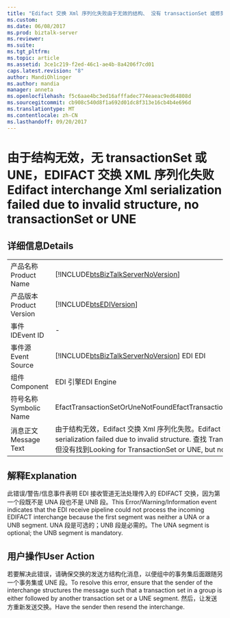 ```yaml
---
title: "Edifact 交换 Xml 序列化失败由于无效的结构、 没有 transactionSet 或修剪 |Microsoft 文档"
ms.custom: 
ms.date: 06/08/2017
ms.prod: biztalk-server
ms.reviewer: 
ms.suite: 
ms.tgt_pltfrm: 
ms.topic: article
ms.assetid: 3ce1c219-f2ed-46c1-ae4b-8a4206f7cd01
caps.latest.revision: "8"
author: MandiOhlinger
ms.author: mandia
manager: anneta
ms.openlocfilehash: f5c6aae4bc3ed16afffadec774eaeac9ed64808d
ms.sourcegitcommit: cb908c540d8f1a692d01dc8f313e16cb4b4e696d
ms.translationtype: MT
ms.contentlocale: zh-CN
ms.lasthandoff: 09/20/2017
---
```

# <a name="edifact-interchange-xml-serialization-failed-due-to-invalid-structure-no-transactionset-or-une"></a><span data-ttu-id="e3dad-102">由于结构无效，无 transactionSet 或 UNE，EDIFACT 交换 XML 序列化失败</span><span class="sxs-lookup"><span data-stu-id="e3dad-102">Edifact interchange Xml serialization failed due to invalid structure, no transactionSet or UNE</span></span>
## <a name="details"></a><span data-ttu-id="e3dad-103">详细信息</span><span class="sxs-lookup"><span data-stu-id="e3dad-103">Details</span></span>  
  
|||  
|-|-|  
|<span data-ttu-id="e3dad-104">产品名称</span><span class="sxs-lookup"><span data-stu-id="e3dad-104">Product Name</span></span>|[!INCLUDE[btsBizTalkServerNoVersion](../includes/btsbiztalkservernoversion-md.md)]|  
|<span data-ttu-id="e3dad-105">产品版本</span><span class="sxs-lookup"><span data-stu-id="e3dad-105">Product Version</span></span>|[!INCLUDE[btsEDIVersion](../includes/btsediversion-md.md)]|  
|<span data-ttu-id="e3dad-106">事件 ID</span><span class="sxs-lookup"><span data-stu-id="e3dad-106">Event ID</span></span>|-|  
|<span data-ttu-id="e3dad-107">事件源</span><span class="sxs-lookup"><span data-stu-id="e3dad-107">Event Source</span></span>|[!INCLUDE[btsBizTalkServerNoVersion](../includes/btsbiztalkservernoversion-md.md)]<span data-ttu-id="e3dad-108"> EDI</span><span class="sxs-lookup"><span data-stu-id="e3dad-108"> EDI</span></span>|  
|<span data-ttu-id="e3dad-109">组件</span><span class="sxs-lookup"><span data-stu-id="e3dad-109">Component</span></span>|<span data-ttu-id="e3dad-110">EDI 引擎</span><span class="sxs-lookup"><span data-stu-id="e3dad-110">EDI Engine</span></span>|  
|<span data-ttu-id="e3dad-111">符号名称</span><span class="sxs-lookup"><span data-stu-id="e3dad-111">Symbolic Name</span></span>|<span data-ttu-id="e3dad-112">EfactTransactionSetOrUneNotFound</span><span class="sxs-lookup"><span data-stu-id="e3dad-112">EfactTransactionSetOrUneNotFound</span></span>|  
|<span data-ttu-id="e3dad-113">消息正文</span><span class="sxs-lookup"><span data-stu-id="e3dad-113">Message Text</span></span>|<span data-ttu-id="e3dad-114">由于结构无效，Edifact 交换 Xml 序列化失败。</span><span class="sxs-lookup"><span data-stu-id="e3dad-114">Edifact interchange Xml serialization failed due to invalid structure.</span></span> <span data-ttu-id="e3dad-115">查找 TransactionSet 或 UNE，但没有找到</span><span class="sxs-lookup"><span data-stu-id="e3dad-115">Looking for TransactionSet or UNE, but not found</span></span>|  
  
## <a name="explanation"></a><span data-ttu-id="e3dad-116">解释</span><span class="sxs-lookup"><span data-stu-id="e3dad-116">Explanation</span></span>  
 <span data-ttu-id="e3dad-117">此错误/警告/信息事件表明 EDI 接收管道无法处理传入的 EDIFACT 交换，因为第一个段既不是 UNA 段也不是 UNB 段。</span><span class="sxs-lookup"><span data-stu-id="e3dad-117">This Error/Warning/Information event indicates that the EDI receive pipeline could not process the incoming EDIFACT interchange because the first segment was neither a UNA or a UNB segment.</span></span> <span data-ttu-id="e3dad-118">UNA 段是可选的；UNB 段是必需的。</span><span class="sxs-lookup"><span data-stu-id="e3dad-118">The UNA segment is optional; the UNB segment is mandatory.</span></span>  
  
## <a name="user-action"></a><span data-ttu-id="e3dad-119">用户操作</span><span class="sxs-lookup"><span data-stu-id="e3dad-119">User Action</span></span>  
 <span data-ttu-id="e3dad-120">若要解决此错误，请确保交换的发送方结构化消息，以便组中的事务集后面跟随另一个事务集或 UNE 段。</span><span class="sxs-lookup"><span data-stu-id="e3dad-120">To resolve this error, ensure that the sender of the interchange structures the message such that a transaction set in a group is either followed by another transaction set or a UNE segment.</span></span> <span data-ttu-id="e3dad-121">然后，让发送方重新发送交换。</span><span class="sxs-lookup"><span data-stu-id="e3dad-121">Have the sender then resend the interchange.</span></span>